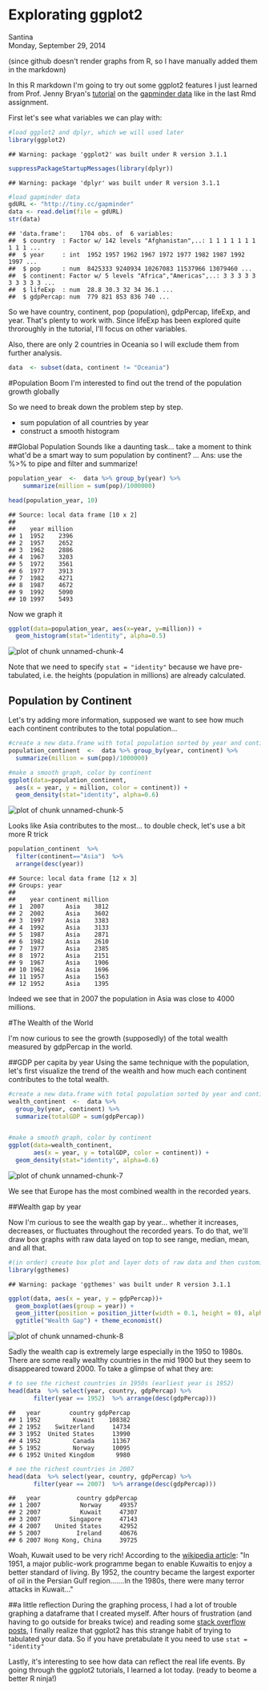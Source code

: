 # Explorating ggplot2
Santina  
Monday, September 29, 2014  

(since github doesn't render graphs from R, so I have manually added them in the markdown)

In this R markdown I'm going to try out some ggplot2 features I just learned from Prof. Jenny Bryan's [tutorial](https://github.com/jennybc/ggplot2-tutorial) on the [gapminder data](http://www.stat.ubc.ca/~jenny/notOcto/STAT545A/examples/gapminder/data/gapminderDataFiveYear.txt) like in the last Rmd assignment. 

First let's see what variables we can play with: 


```r
#load ggplot2 and dplyr, which we will used later
library(ggplot2) 
```

```
## Warning: package 'ggplot2' was built under R version 3.1.1
```

```r
suppressPackageStartupMessages(library(dplyr))
```

```
## Warning: package 'dplyr' was built under R version 3.1.1
```

```r
#load gapminder data 
gdURL <- "http://tiny.cc/gapminder"
data <- read.delim(file = gdURL) 
str(data)
```

```
## 'data.frame':	1704 obs. of  6 variables:
##  $ country  : Factor w/ 142 levels "Afghanistan",..: 1 1 1 1 1 1 1 1 1 1 ...
##  $ year     : int  1952 1957 1962 1967 1972 1977 1982 1987 1992 1997 ...
##  $ pop      : num  8425333 9240934 10267083 11537966 13079460 ...
##  $ continent: Factor w/ 5 levels "Africa","Americas",..: 3 3 3 3 3 3 3 3 3 3 ...
##  $ lifeExp  : num  28.8 30.3 32 34 36.1 ...
##  $ gdpPercap: num  779 821 853 836 740 ...
```

So we have country, continent, pop (population), gdpPercap, lifeExp, and year. That's plenty to work with. Since lifeExp has been explored quite throroughly in the tutorial, I'll focus on other variables. 

Also, there are only 2 countries in Oceania so I will exclude them from further analysis. 


```r
data  <- subset(data, continent != "Oceania")
```

#Population Boom
I'm interested to find out the trend of the population growth globally 

So we need to break down the problem step by step.  
- sum population of all countries by year 
- construct a smooth histogram 

##Global Population
Sounds like a daunting task... take a moment to think what'd be a smart way to sum population by continent? 
...
Ans: use the %>% to pipe and filter and summarize! 

```r
population_year  <-  data %>% group_by(year) %>% 
    summarize(million = sum(pop)/1000000) 

head(population_year, 10)
```

```
## Source: local data frame [10 x 2]
## 
##    year million
## 1  1952    2396
## 2  1957    2652
## 3  1962    2886
## 4  1967    3203
## 5  1972    3561
## 6  1977    3913
## 7  1982    4271
## 8  1987    4672
## 9  1992    5090
## 10 1997    5493
```

Now we graph it 

```r
ggplot(data=population_year, aes(x=year, y=million)) + 
  geom_histogram(stat="identity", alpha=0.5)
```

![plot of chunk unnamed-chunk-4](./HW3_gapminder_ggplot2_files/figure-html/unnamed-chunk-4.png) 
<!---
![population_year](./image_HW3/population_year.png)
-->

Note that we need to specify `stat = "identity"` because we have pre-tabulated, i.e. the heights (population in millions) are already calculated. 

## Population by Continent 
Let's try adding more information, supposed we want to see how much each continent contributes to the total population... 


```r
#create a new data.frame with total population sorted by year and continent
population_continent  <-  data %>% group_by(year, continent) %>% 
  summarize(million = sum(pop)/1000000) 

#make a smooth graph, color by continent
ggplot(data=population_continent, 
  aes(x = year, y = million, color = continent)) + 
  geom_density(stat="identity", alpha=0.6)
```

![plot of chunk unnamed-chunk-5](./HW3_gapminder_ggplot2_files/figure-html/unnamed-chunk-5.png) 

<!---
![population_continent](./image_HW3/population_continent.png)
-->
Looks like Asia contributes to the most... to double check, let's use a bit more R trick 


```r
population_continent  %>% 
  filter(continent=="Asia")  %>% 
  arrange(desc(year))
```

```
## Source: local data frame [12 x 3]
## Groups: year
## 
##    year continent million
## 1  2007      Asia    3812
## 2  2002      Asia    3602
## 3  1997      Asia    3383
## 4  1992      Asia    3133
## 5  1987      Asia    2871
## 6  1982      Asia    2610
## 7  1977      Asia    2385
## 8  1972      Asia    2151
## 9  1967      Asia    1906
## 10 1962      Asia    1696
## 11 1957      Asia    1563
## 12 1952      Asia    1395
```

Indeed we see that in 2007 the population in Asia was close to 4000 millions. 

#The Wealth of the World 

I'm now curious to see the growth (supposedly) of the total wealth measured by gdpPercap in the world. 


##GDP per capita by year 
Using the same technique with the population, let's first visualize the trend of the wealth and how much each continent contributes to the total wealth. 



```r
#create a new data.frame with total population sorted by year and continent
wealth_continent  <-  data %>% 
  group_by(year, continent) %>% 
  summarize(totalGDP = sum(gdpPercap)) 


#make a smooth graph, color by continent
ggplot(data=wealth_continent, 
       aes(x = year, y = totalGDP, color = continent)) + 
  geom_density(stat="identity", alpha=0.6)
```

![plot of chunk unnamed-chunk-7](./HW3_gapminder_ggplot2_files/figure-html/unnamed-chunk-7.png) 

<!---
![wealth_continent](./image_HW3/wealth_continent.png)
-->

We see that Europe has the most combined wealth in the recorded years. 


##Wealth gap by year 

Now I'm curious to see the wealth gap by year... whether it increases, decreases, or fluctuates throughout the recorded years. To do that, we'll draw box graphs with raw data layed on top to see range, median, mean, and all that.  


```r
#(in order) create box plot and layer dots of raw data and then customize the title and theme
library(ggthemes) 
```

```
## Warning: package 'ggthemes' was built under R version 3.1.1
```

```r
ggplot(data, aes(x = year, y = gdpPercap))+
  geom_boxplot(aes(group = year)) +
  geom_jitter(position = position_jitter(width = 0.1, height = 0), alpha = 1/4) +
  ggtitle("Wealth Gap") + theme_economist()
```

![plot of chunk unnamed-chunk-8](./HW3_gapminder_ggplot2_files/figure-html/unnamed-chunk-8.png) 
<!---
![wealth_gap](./image_HW3/wealth_gap.png)
-->


Sadly the wealth cap is extremely large especially in the 1950 to 1980s. There are some really wealthy countries in the mid 1900 but they seem to disappeared toward 2000. To take a glimpse of what they are: 


```r
# to see the richest countries in 1950s (earliest year is 1952)
head(data  %>% select(year, country, gdpPercap) %>% 
       filter(year == 1952)  %>% arrange(desc(gdpPercap)))
```

```
##   year        country gdpPercap
## 1 1952         Kuwait    108382
## 2 1952    Switzerland     14734
## 3 1952  United States     13990
## 4 1952         Canada     11367
## 5 1952         Norway     10095
## 6 1952 United Kingdom      9980
```

```r
# see the richest countries in 2007 
head(data  %>% select(year, country, gdpPercap) %>% 
       filter(year == 2007)  %>% arrange(desc(gdpPercap)))
```

```
##   year          country gdpPercap
## 1 2007           Norway     49357
## 2 2007           Kuwait     47307
## 3 2007        Singapore     47143
## 4 2007    United States     42952
## 5 2007          Ireland     40676
## 6 2007 Hong Kong, China     39725
```

Woah, Kuwait used to be very rich! According to the [wikipedia article](http://en.wikipedia.org/wiki/Kuwait#Economic_prosperity): 
"In 1951, a major public-work programme began to enable Kuwaitis to enjoy a better standard of living. By 1952, the country became the largest exporter of oil in the Persian Gulf region.......In the 1980s, there were many terror attacks in Kuwait..." 

##a little reflection 
During the graphing process, I had a lot of trouble graphing a dataframe that I created myself. After hours of frustration (and having to go outside for breaks twice) and reading some [stack overflow posts](http://stackoverflow.com/questions/15651084/ggplot2-mapping-variable-to-y-and-using-stat-bin), I finally realize that ggplot2 has this strange habit of trying to tabulated your data. So if you have pretabulate it you need to use `stat = "identity"` 

Lastly, it's interesting to see how data can reflect the real life events. By going through the ggplot2 tutorials, I learned a lot today. (ready to beome a better R ninja!)

